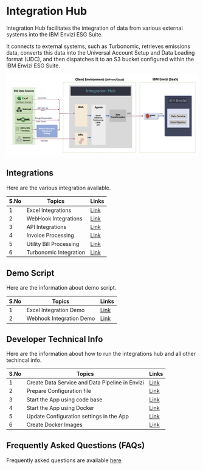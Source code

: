 # Integration Hub 

Integration Hub facilitates the integration of data from various external systems into the IBM Envizi ESG Suite.

It connects to external systems, such as Turbonomic, retrieves emissions data, converts this data into the Universal Account Setup and Data Loading format (UDC), and then dispatches it to an S3 bucket configured within the IBM Envizi ESG Suite.

<img src="/docs/images/arc.png">


## Integrations

Here are the various integration available.

<table>
    <thead>
        <th>S.No</th>
        <th>Topics</th>
        <th>Links</th>
    </thead>
    <tr>
        <td>1</td>
        <td>Excel Integrations</td>
        <td><a href="./docs/10-excel">Link</a></td>
   </tr>   
    <tr>
        <td>2</td>
        <td>WebHook Integrations</td>
        <td><a href="./docs/11-webhook">Link</a></td>
   </tr>   
    <tr>
        <td>3</td>
        <td>API Integrations</td>
        <td><a href="./docs/12-api">Link</a></td>
   </tr>   
    <tr>
        <td>4</td>
        <td>Invoice Processing</td>
        <td><a href="./docs/20-invoices/">Link</a></td>
   </tr>   
    <tr>
        <td>5</td>
        <td>Utility Bill Processing</td>
        <td><a href="./docs/21-utility-bills/">Link</a></td>
   </tr>    
       <tr>
        <td>6</td>
        <td>Turbonomic Integration</td>
        <td><a href="./docs/30-turbonomic/">Link</a></td>
   </tr>   

</table>



## Demo Script

Here are the information about demo script.

<table>
    <thead>
        <th>S.No</th>
        <th>Topics</th>
        <th>Links</th>
    </thead>
    <tr>
        <td>1</td>
        <td>Excel Integration Demo</td>
        <td><a href="./docs/60-demo/01-excel">Link</a></td>
   </tr>   
    <tr>
        <td>2</td>
        <td>Webhook Integration Demo</td>
        <td><a href="./docs/60-demo/02-webhook">Link</a></td>
   </tr>   
</table>

## Developer Technical Info

Here are the information about how to run the integrations hub and all other techincal info.

<table>
    <thead>
        <th>S.No</th>
        <th>Topics</th>
        <th>Links</th>
    </thead>
    <tr>
        <td>1</td>
        <td>Create Data Service and Data Pipeline in Envizi</td>
        <td><a href="./docs/50-developer/01-create-data-services-in-envizi">Link</a></td>
   </tr>   
    <tr>
        <td>2</td>
        <td>Prepare Configuration file </td>
        <td><a href="./docs/50-developer/02-prepare-configuration-file">Link</a></td>
   </tr>   
    <tr>
        <td>3</td>
        <td>Start the App using code base</td>
        <td><a href="./docs/50-developer/03-start-app-in-local/">Link</a></td>
   </tr> 
    <tr>
        <td>4</td>
        <td>Start the App using Docker</td>
        <td><a href="./docs/50-developer/05-run-in-docker/">Link</a></td>
   </tr>        
    <tr>
        <td>5</td>
        <td> Update Configuration settings in the App</td>
        <td><a href="./docs/50-developer/04-update-config-settings-in-app">Link</a></td>
   </tr> 
       <tr>
        <td>6</td>
        <td>Create Docker Images</td>
        <td><a href="./docs/50-developer/06-create-docker-image">Link</a></td>
   </tr>  
</table>

## Frequently Asked Questions (FAQs)

Frequently asked questions are available <a href="./docs/62-faqs">here</a>

